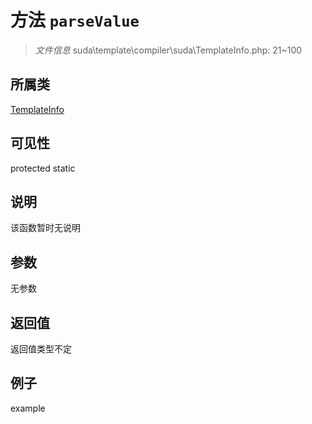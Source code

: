 # 方法 `parseValue`



> *文件信息* suda\template\compiler\suda\TemplateInfo.php: 21~100

## 所属类 

[TemplateInfo](../TemplateInfo.md)

## 可见性

 protected static

## 说明

该函数暂时无说明


## 参数


无参数


## 返回值

返回值类型不定


## 例子

example